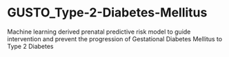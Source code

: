 # GUSTO_Type-2-Diabetes-Mellitus
Machine learning derived prenatal predictive risk model to guide intervention and prevent the progression of Gestational Diabetes Mellitus to Type 2 Diabetes

